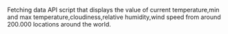 Fetching data API script that displays the value of current temperature,min and max temperature,cloudiness,relative humidity,wind speed from around 200.000 locations around the world. 
